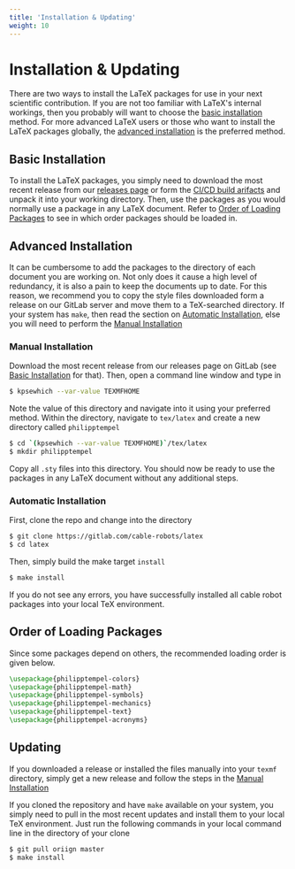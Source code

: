 ```yaml
---
title: 'Installation & Updating'
weight: 10
---
```

# Installation & Updating

There are two ways to install the LaTeX packages for use in your next scientific contribution.
If you are not too familiar with LaTeX's internal workings, then you probably will want to choose the [basic installation](#basic-installation) method.
For more advanced LaTeX users or those who want to install the LaTeX packages globally, the [advanced installation](#advanced-installation) is the preferred method.


## Basic Installation

To install the LaTeX packages, you simply need to download the most recent release from our [releases page](https://gitlab.com/philipptempel/latex-package-philipptempel/-/releases) or form the [CI/CD build arifacts](https://gitlab.com/philipptempel/latex-package-philipptempel/-/jobs/artifacts/master/download?job=dist) and unpack it into your working directory.
Then, use the packages as you would normally use a package in any LaTeX document.
Refer to [Order of Loading Packages](#order-of-loading-packages) to see in which order packages should be loaded in.

## Advanced Installation

It can be cumbersome to add the packages to the directory of each document you are working on.
Not only does it cause a high level of redundancy, it is also a pain to keep the documents up to date.
For this reason, we recommend you to copy the style files downloaded form a release on our GitLab server and move them to a TeX-searched directory.
If your system has `make`, then read the section on [Automatic Installation](#automatic-installation), else you will need to perform the [Manual Installation](#manual-installation)


### Manual Installation

Download the most recent release from our releases page on GitLab (see [Basic Installation](#basic-installation) for that).
Then, open a command line window and type in

```bash
$ kpsewhich --var-value TEXMFHOME
```

Note the value of this directory and navigate into it using your preferred method.
Within the directory, navigate to `tex/latex` and create a new directory called `philipptempel`

```bash
$ cd `(kpsewhich --var-value TEXMFHOME)`/tex/latex
$ mkdir philipptempel
```

Copy all `.sty` files into this directory.
You should now be ready to use the packages in any LaTeX document without any additional steps.


### Automatic Installation

First, clone the repo and change into the directory
```bash
$ git clone https://gitlab.com/cable-robots/latex
$ cd latex
```

Then, simply build the make target `install`

```bash
$ make install
```

If you do not see any errors, you have successfully installed all cable robot packages into your local TeX environment.


## Order of Loading Packages

Since some packages depend on others, the recommended loading order is given below.

```latex
\usepackage{philipptempel-colors}
\usepackage{philipptempel-math}
\usepackage{philipptempel-symbols}
\usepackage{philipptempel-mechanics}
\usepackage{philipptempel-text}
\usepackage{philipptempel-acronyms}
```


## Updating

If you downloaded a release or installed the files manually into your `texmf` directory, simply get a new release and follow the steps in the [Manual Installation](#manual-installation)

If you cloned the repository and have `make` available on your system, you simply need to pull in the most recent updates and install them to your local TeX environment.
Just run the following commands in your local command line in the directory of your clone

```bash
$ git pull oriign master
$ make install
```

